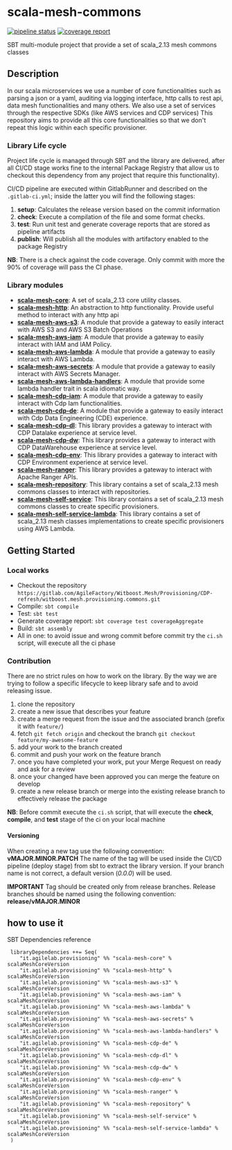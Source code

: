 # scala-mesh-commons

[![pipeline status](https://gitlab.com/AgileFactory/Witboost.Mesh/Provisioning/CDP-refresh/witboost.mesh.provisioning.commons/badges/develop/pipeline.svg)](https://gitlab.com/AgileFactory/Witboost.Mesh/Provisioning/CDP-refresh/witboost.mesh.provisioning.commons/-/commits/develop) [![coverage report](https://gitlab.com/AgileFactory/Witboost.Mesh/Provisioning/CDP-refresh/witboost.mesh.provisioning.commons/badges/develop/coverage.svg)](https://gitlab.com/AgileFactory/Witboost.Mesh/Provisioning/CDP-refresh/witboost.mesh.provisioning.commons/-/commits/develop)

SBT multi-module project that provide a set of scala_2.13 mesh commons classes

## Description
In our scala microservices we use a number of core functionalities such as parsing a json or a yaml, auditing via logging interface, http calls to rest api, data mesh functionalities and many others.
We also use a set of services through the respective SDKs (like AWS services and CDP services)
This repository aims to provide all this core functionalities so that we don't repeat this logic within each specific provisioner.

### Library Life cycle
Project life cycle is managed through SBT and the library are delivered, after all CI/CD stage works fine to the internal Package Registry that allow us to checkout this dependency from any project that require this functionality).

CI/CD pipeline are executed within GitlabRunner and described on the `.gitlab-ci.yml`; inside the latter you will find the following stages:
1. **setup**: Calculates the release version based on the commit information
2. **check**: Execute a compilation of the file and some format checks.
3. **test**: Run unit test and generate coverage reports that are stored as pipeline artifacts
4. **publish**: Will publish all the modules with artifactory enabled to the package Registry

**NB**: There is a check against the code coverage. Only commit with more the 90% of coverage will pass the CI phase.

### Library modules
* [**scala-mesh-core**](./core/README.md): A set of scala_2.13 core utility classes.
* [**scala-mesh-http**](./http/README.md): An abstraction to http functionality. Provide useful method to interact with any http api
* [**scala-mesh-aws-s3**](./aws-s3/README.md): A module that provide a gateway to easily interact with AWS S3 and AWS S3 Batch Operations
* [**scala-mesh-aws-iam**](./aws-iam/README.md): A module that provide a gateway to easily interact with IAM and IAM Policy.
* [**scala-mesh-aws-lambda**](./aws-lambda/README.md): A module that provide a gateway to easily interact with AWS Lambda.
* [**scala-mesh-aws-secrets**](./aws-secrets/README.md): A module that provide a gateway to easily interact with AWS Secrets Manager.
* [**scala-mesh-aws-lambda-handlers**](./aws-lambda-handlers/README.md): A module that provide some lambda handler trait in scala idiomatic way.
* [**scala-mesh-cdp-iam**](./cdp-iam/README.md): A module that provide a gateway to easily interact with Cdp Iam functionalities.
* [**scala-mesh-cdp-de**](./cdp-de/README.md): A module that provide a gateway to easily interact with Cdp Data Engineering (CDE) experience.
* [**scala-mesh-cdp-dl**](./cdp-dl/README.md): This library provides a gateway to interact with CDP Datalake experience at service level.
* [**scala-mesh-cdp-dw**](./cdp-dw/README.md): This library provides a gateway to interact with CDP DataWarehouse experience at service level.
* [**scala-mesh-cdp-env**](./cdp-env/README.md): This library provides a gateway to interact with CDP Environment experience at service level.
* [**scala-mesh-ranger**](./ranger/README.md): This library provides a gateway to interact with Apache Ranger APIs.
* [**scala-mesh-repository**](./repository/README.md): This library contains a set of scala_2.13 mesh commons classes to interact with repositories.
* [**scala-mesh-self-service**](./self-service/README.md): This library contains a set of scala_2.13 mesh commons classes to create specific provisioners.
* [**scala-mesh-self-service-lambda**](./self-service-lambda/README.md): This library contains a set of scala_2.13 mesh classes implementations to create specific provisioners using AWS Lambda.

## Getting Started

### Local works

* Checkout the repository `https://gitlab.com/AgileFactory/Witboost.Mesh/Provisioning/CDP-refresh/witboost.mesh.provisioning.commons.git`
* Compile: `sbt compile`
* Test: `sbt test`
* Generate coverage report: `sbt coverage test coverageAggregate`
* Build: `sbt assembly`
* All in one: to avoid issue and wrong commit before commit try the `ci.sh` script, will execute all the ci phase

### Contribution

There are no strict rules on how to work on the library. 
By the way we are trying to follow a specific lifecycle to keep library safe and to avoid releasing issue.
1. clone the repository
2. create a new issue that describes your feature
3. create a merge request from the issue and the associated branch (prefix it with `feature/`)
4. fetch `git fetch origin` and checkout the branch `git checkout feature/my-awesome-feature`
5. add your work to the branch created
6. commit and push your work on the feature branch
7. once you have completed your work, put your Merge Request on ready and ask for a review
8. once your changed have been approved you can merge the feature on develop
9. create a new release branch or merge into the existing release branch to effectively release the package

**NB**: Before commit execute the `ci.sh` script, that will execute the **check**, **compile**, and **test** stage of the ci on your local machine


#### Versioning

When creating a new tag use the following convention: **vMAJOR.MINOR.PATCH**
The name of the tag will be used inside the CI/CD pipeline (deploy stage) from sbt to extract the library version.
If your branch name is not correct, a default version (*0.0.0*) will be used.

**IMPORTANT**
Tag should be created only from release branches. Release branches should be named using the following convention: **release/vMAJOR.MINOR**

## how to use it

SBT Dependencies reference
```
 libraryDependencies ++= Seq(    
    "it.agilelab.provisioning" %% "scala-mesh-core" % scalaMeshCoreVersion
    "it.agilelab.provisioning" %% "scala-mesh-http" % scalaMeshCoreVersion
    "it.agilelab.provisioning" %% "scala-mesh-aws-s3" % scalaMeshCoreVersion
    "it.agilelab.provisioning" %% "scala-mesh-aws-iam" % scalaMeshCoreVersion
    "it.agilelab.provisioning" %% "scala-mesh-aws-lambda" % scalaMeshCoreVersion
    "it.agilelab.provisioning" %% "scala-mesh-aws-secrets" % scalaMeshCoreVersion
    "it.agilelab.provisioning" %% "scala-mesh-aws-lambda-handlers" % scalaMeshCoreVersion
    "it.agilelab.provisioning" %% "scala-mesh-cdp-de" % scalaMeshCoreVersion
    "it.agilelab.provisioning" %% "scala-mesh-cdp-dl" % scalaMeshCoreVersion
    "it.agilelab.provisioning" %% "scala-mesh-cdp-dw" % scalaMeshCoreVersion
    "it.agilelab.provisioning" %% "scala-mesh-cdp-env" % scalaMeshCoreVersion
    "it.agilelab.provisioning" %% "scala-mesh-ranger" % scalaMeshCoreVersion
    "it.agilelab.provisioning" %% "scala-mesh-repository" % scalaMeshCoreVersion
    "it.agilelab.provisioning" %% "scala-mesh-self-service" % scalaMeshCoreVersion
    "it.agilelab.provisioning" %% "scala-mesh-self-service-lambda" % scalaMeshCoreVersion
 )
```
